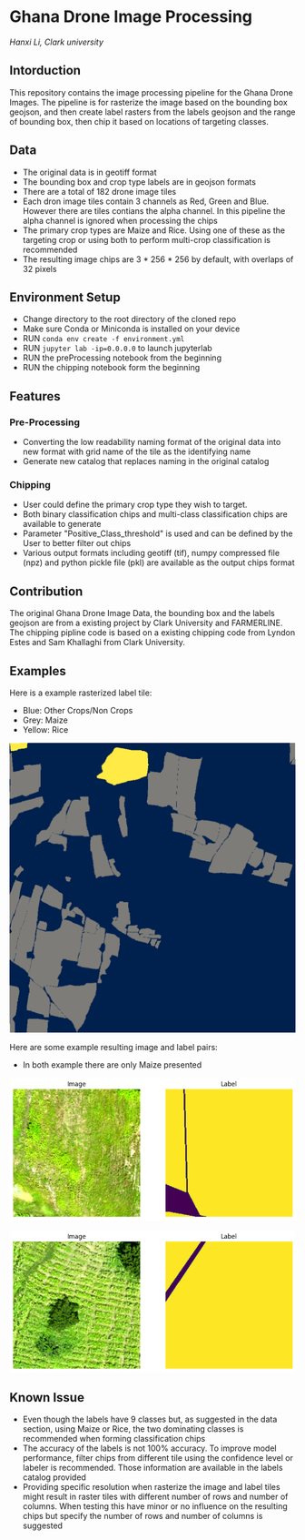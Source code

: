 # Ghana Drone Image Processing

_Hanxi Li, Clark university_

## Intorduction

This repository contains the image processing pipeline for the Ghana Drone Images. The pipeline is for rasterize the image based on the bounding box geojson, and then create label rasters from the labels geojson and the range of bounding box, then chip it based on locations of targeting classes.

## Data

- The original data is in geotiff format
- The bounding box and crop type labels are in geojson formats
- There are a total of 182 drone image tiles
- Each dron image tiles contain 3 channels as Red, Green and Blue. However there are tiles contians the alpha channel. In this pipeline the alpha channel is ignored when processing the chips
- The primary crop types are Maize and Rice. Using one of these as the targeting crop or using both to perform multi-crop classification is recommended
- The resulting image chips are 3 * 256 * 256 by default, with overlaps of 32 pixels

## Environment Setup

- Change directory to the root directory of the cloned repo
- Make sure Conda or Miniconda is installed on your device
- RUN ```conda env create -f environment.yml```
- RUN ```jupyter lab -ip=0.0.0.0``` to launch jupyterlab
- RUN the preProcessing notebook from the beginning
- RUN the chipping notebook form the beginning

## Features

### Pre-Processing

-  Converting the low readability naming format of the original data into new format with grid name of the tile as the identifying name
-  Generate new catalog that replaces naming in the original catalog

### Chipping

-  User could define the primary crop type they wish to target. 
-  Both binary classification chips and multi-class classification chips are available to generate
-  Parameter "Positive_Class_threshold" is used and can be defined by the User to better filter out chips
-  Various output formats including geotiff (tif), numpy compressed file (npz) and python pickle file (pkl) are available as the output chips format

## Contribution

The original Ghana Drone Image Data, the bounding box and the labels geojson are from a existing project by Clark University and FARMERLINE. The chipping pipline code is based on a existing chipping code from Lyndon Estes and Sam Khallaghi from Clark University.

## Examples

Here is a example rasterized label tile:

- Blue: Other Crops/Non Crops
- Grey: Maize
- Yellow: Rice

![Example Chip 1](example/../examples/example_raster_lbl.png)


Here are some example resulting image and label pairs:

- In both example there are only Maize presented

![Example Chip 1](examples/example_pair_1.png)

![Example Chip 2](examples/example_pair_2.png)

## Known Issue

- Even though the labels have 9 classes but, as suggested in the data section, using Maize or Rice, the two dominating classes is recommended when forming classification chips
- The accuracy of the labels is not 100% accuracy. To improve model performance, filter chips from different tile using the confidence level or labeler is recommended. Those information are available in the labels catalog provided
- Providing specific resolution when rasterize the image and label tiles might result in raster tiles with different number of rows and number of columns. When testing this have minor or no influence on the resulting chips but specify the number of rows and number of columns is suggested



